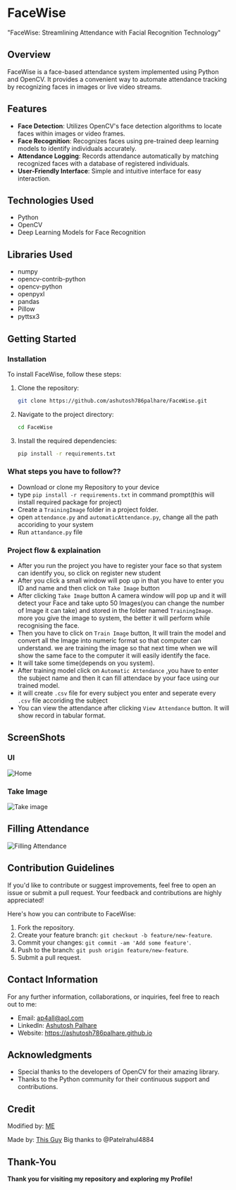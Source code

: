 # FaceWise

"FaceWise: Streamlining Attendance with Facial Recognition Technology"

## Overview

FaceWise is a face-based attendance system implemented using Python and OpenCV. It provides a convenient way to automate attendance tracking by recognizing faces in images or live video streams.

## Features

- **Face Detection**: Utilizes OpenCV's face detection algorithms to locate faces within images or video frames.
- **Face Recognition**: Recognizes faces using pre-trained deep learning models to identify individuals accurately.
- **Attendance Logging**: Records attendance automatically by matching recognized faces with a database of registered individuals.
- **User-Friendly Interface**: Simple and intuitive interface for easy interaction.

## Technologies Used

- Python
- OpenCV
- Deep Learning Models for Face Recognition

## Libraries Used

- numpy
- opencv-contrib-python
- opencv-python
- openpyxl
- pandas
- Pillow
- pyttsx3


## Getting Started

### Installation

To install FaceWise, follow these steps:

1. Clone the repository:
    ```bash
    git clone https://github.com/ashutosh786palhare/FaceWise.git
    ```

2. Navigate to the project directory:
    ```bash
    cd FaceWise
    ```

3. Install the required dependencies:
    ```bash
    pip install -r requirements.txt
    ```
	
### What steps you have to follow??
- Download or clone my Repository to your device
- type `pip install -r requirements.txt` in command prompt(this will install required package for project)
- Create a `TrainingImage` folder in a project folder.
- open `attendance.py` and `automaticAttendance.py`, change all the path accoriding to your system
- Run `attandance.py` file

### Project flow & explaination
- After you run the project you have to register your face so that system can identify you, so click on register new student
- After you click a small window will pop up in that you have to enter you ID and name and then click on `Take Image` button
- After clicking `Take Image` button A camera window will pop up and it will detect your Face and take upto 50 Images(you can change the number of Image it can take) and stored in the folder named `TrainingImage`. more you give the image to system, the better it will perform while recognising the face.
- Then you have to click on `Train Image` button, It will train the model and convert all the Image into numeric format so that computer can understand. we are training the image so that next time when we will show the same face to the computer it will easily identify the face.
- It will take some time(depends on you system).
- After training model click on `Automatic Attendance` ,you have to enter the subject name and then it can fill attendace by your face using our trained model.
- it will create `.csv` file for every subject you enter and seperate every `.csv` file accoriding the subject
- You can view the attendance after clicking `View Attendance` button. It will show record in tabular format.
   
## ScreenShots
### UI

![Home](https://github.com/ashutosh786palhare/FaceWise/assets/53346137/94726082-86b9-43b0-af84-25ac27806faf)

### Take Image

![Take image](https://github.com/ashutosh786palhare/FaceWise/assets/53346137/113fe53b-4410-486c-85be-371bc39f25e3)

## Filling Attendance

![Filling Attendance](https://github.com/ashutosh786palhare/FaceWise/assets/53346137/a5fd4334-4e26-4439-9a3c-78993d7aad66)


## Contribution Guidelines
If you'd like to contribute or suggest improvements, feel free to open an issue or submit a pull request. Your feedback and contributions are highly appreciated!

Here's how you can contribute to FaceWise:
1. Fork the repository.
2. Create your feature branch: `git checkout -b feature/new-feature`.
3. Commit your changes: `git commit -am 'Add some feature'`.
4. Push to the branch: `git push origin feature/new-feature`.
5. Submit a pull request.

## Contact Information
For any further information, collaborations, or inquiries, feel free to reach out to me:
- Email: ap4all@aol.com
- LinkedIn: [Ashutosh Palhare](https://in.linkedin.com/in/ashutosh786palhare)
- Website: https://ashutosh786palhare.github.io

## Acknowledgments
- Special thanks to the developers of OpenCV for their amazing library.
- Thanks to the Python community for their continuous support and contributions.

## Credit
Modified by: [ME](https://github.com/ashutosh786palhare)

Made by: [This Guy](https://github.com/Patelrahul4884) Big thanks to @Patelrahul4884


## Thank-You
**Thank you for visiting my repository and exploring my Profile!**


   
